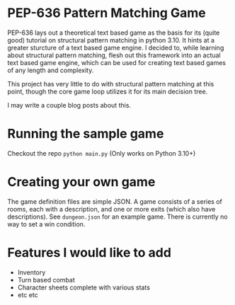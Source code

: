 # PEP-636 Pattern Matching Game
PEP-636 lays out a theoretical text based game as the basis for its (quite good) tutorial on structural pattern matching in python 3.10. It hints at a greater sturcture of a text based game engine.
I decided to, while learning about structural pattern matching, flesh out this framework into an actual text based game engine, which can be used for creating text based games
of any length and complexity.

This project has very little to do with structural pattern matching at this point, though the core game loop utilizes it for its main decision tree.

I may write a couple blog posts about this.

# Running the sample game
Checkout the repo
`python main.py`
(Only works on Python 3.10+)

# Creating your own game
The game definition files are simple JSON. A game consists of a series of rooms, each with a description, and one or more exits (which also have descriptions).
See `dungeon.json` for an example game.
There is currently no way to set a win condition.

# Features I would like to add
- Inventory
- Turn based combat
- Character sheets complete with various stats
- etc etc
